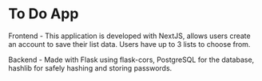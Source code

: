 # To Do App
Frontend - This application is developed with NextJS, allows users create an account to save their list data. Users have up to 3 lists to choose from. 



Backend -  Made with Flask using flask-cors, PostgreSQL for the database, hashlib for safely hashing and storing passwords. 

